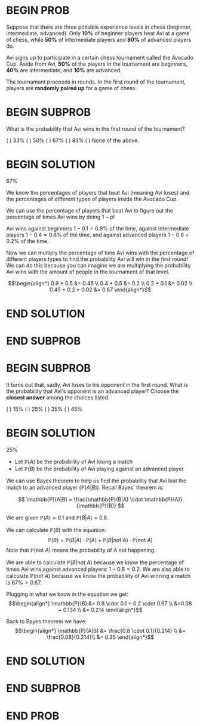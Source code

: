 # BEGIN PROB

Suppose that there are three possible experience levels
in chess (beginner, intermediate, advanced). Only **10%** of beginner
players beat Avi at a game of chess, while **50%** of intermediate
players and **80%** of advanced players do.

Avi signs up to participate in a certain chess tournament called the
Avocado Cup. Aside from Avi, **50%** of the players in the tournament
are beginners, **40%** are intermediate, and **10%** are advanced.

The tournament proceeds in rounds. In the first round of the tournament,
players are **randomly paired up** for a game of chess.

# BEGIN SUBPROB

What is the probability that Avi wins in the first round of
the tournament?

( ) $33 \%$
( ) $50 \%$
( ) $67 \%$
( ) $83 \%$
( ) None of the above.

# BEGIN SOLUTION

$67 \%$

We know the percentages of players that beat Avi (meaning Avi loses) and the percentages of different types of players inside the Avocado Cup.

We can use the percentage of players that beat Avi to figure out the percentage of times Avi wins by doing $1 - p$!

Avi wins against beginners $1 - 0.1 = 0.9\%$ of the time, against intermediate players $1 - 0.4 = 0.6\%$ of the time, and against advanced players $1 - 0.8 = 0.2 \%$ of the time.

Now we can multiply the percentage of time Avi wins with the percentage of different players types to find the probability Avi will win in the first round! We can do this because you can imagine we are multiplying the probability Avi wins with the amount of people in the tournament of that level.

$$\begin{align*}
0.9 * 0.5 &= 0.45 \\
0.4 * 0.5 &= 0.2 \\
0.2 * 0.1 &= 0.02 \\
0.45 + 0.2 + 0.02 &= 0.67
\end{align*}$$

# END SOLUTION

# END SUBPROB

# BEGIN SUBPROB

It turns out that, sadly, Avi loses to his opponent in the
first round. What is the probability that Avi's opponent is an advanced
player? Choose the **closest answer** among the choices listed.

( ) $15 \%$
( ) $25 \%$
( ) $35 \%$
( ) $45 \%$

# BEGIN SOLUTION

$25 \%$

- Let $\mathbb{P}(A)$ be the probability of Avi losing a match
- Let $\mathbb{P}(B)$ be the probability of Avi playing against an advanced player

We can use Bayes theorem to help us find the probability that Avi lost the match to an advanced player ($\mathbb{P}(A|B)$). Recall Bayes' theorem is:

$$
\mathbb{P}(A|B) = \frac{\mathbb{P}(B|A) \cdot \mathbb{P}(A)}{\mathbb{P}(B)}
$$

We are given $\mathbb{P}(A) = 0.1$ and $\mathbb{P}(B|A) = 0.8$.

We can calculate $\mathbb{P}(B)$ with the equation:
$$
\mathbb{P}(B) = \mathbb{P}(B|A) \cdot \mathbb{P}(A) + \mathbb{P}(B|\text{not }A)\cdot \mathbb{P}(\text{not }A)
$$
Note that $\mathbb{P}(\text{not }A)$ means the probability of A not happening.

We are able to calculate $\mathbb{P}(B|\text{not }A)$ because we know the percentage of times Avi wins against advanced players: $1 - 0.8 = 0.2$. We are also able to calculate $\mathbb{P}(\text{not }A)$ because we know the probability of Avi winning a match is $67 \% = 0.67$.

Plugging in what we know in the equation we get:
$$\begin{align*}
\mathbb{P}(B) &= 0.8 \cdot 0.1 + 0.2 \cdot 0.67 \\
&=0.08 + 0.134 \\
&= 0.214
\end{align*}$$

Back to Bayes theorem we have:
$$\begin{align*}
\mathbb{P}(A|B) &= \frac{0.8 \cdot 0.1}{0.214} \\
&= \frac{0.08}{0.214}\\
&= 0.35
\end{align*}$$

# END SOLUTION

# END SUBPROB

# END PROB